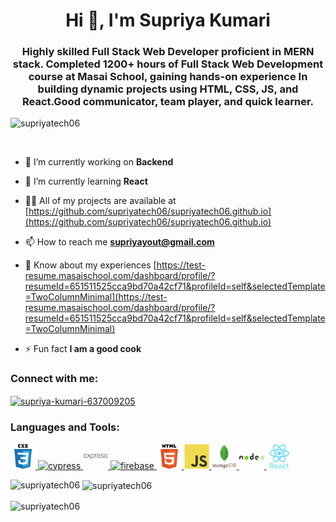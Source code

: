 <h1 align="center">Hi 👋, I'm Supriya Kumari</h1>
<h3 align="center">Highly skilled Full Stack Web Developer proficient in MERN stack. Completed 1200+ hours of Full Stack Web Development course at Masai School, gaining hands-on experience In building dynamic projects using HTML, CSS, JS, and React.Good communicator, team player, and quick learner.</h3>

<p align="left"> <img src="https://komarev.com/ghpvc/?username=supriyatech06&label=Profile%20views&color=0e75b6&style=flat" alt="supriyatech06" /> </p>

<p align="left"> <a href="https://twitter.com/" target="blank"><img src="https://img.shields.io/twitter/follow/?logo=twitter&style=for-the-badge" alt="" /></a> </p>

- 🔭 I’m currently working on **Backend**

- 🌱 I’m currently learning **React**

- 👨‍💻 All of my projects are available at [https://github.com/supriyatech06/supriyatech06.github.io](https://github.com/supriyatech06/supriyatech06.github.io)

- 📫 How to reach me **supriyayout@gmail.com**

- 📄 Know about my experiences [https://test-resume.masaischool.com/dashboard/profile/?resumeId=651511525cca9bd70a42cf71&profileId=self&selectedTemplate=TwoColumnMinimal](https://test-resume.masaischool.com/dashboard/profile/?resumeId=651511525cca9bd70a42cf71&profileId=self&selectedTemplate=TwoColumnMinimal)

- ⚡ Fun fact **I am a good cook**

<h3 align="left">Connect with me:</h3>
<p align="left">
<a href="https://linkedin.com/in/supriya-kumari-637009205" target="blank"><img align="center" src="https://raw.githubusercontent.com/rahuldkjain/github-profile-readme-generator/master/src/images/icons/Social/linked-in-alt.svg" alt="supriya-kumari-637009205" height="30" width="40" /></a>
</p>

<h3 align="left">Languages and Tools:</h3>
<p align="left"> <a href="https://www.w3schools.com/css/" target="_blank" rel="noreferrer"> <img src="https://raw.githubusercontent.com/devicons/devicon/master/icons/css3/css3-original-wordmark.svg" alt="css3" width="40" height="40"/> </a> <a href="https://www.cypress.io" target="_blank" rel="noreferrer"> <img src="https://raw.githubusercontent.com/simple-icons/simple-icons/6e46ec1fc23b60c8fd0d2f2ff46db82e16dbd75f/icons/cypress.svg" alt="cypress" width="40" height="40"/> </a> <a href="https://expressjs.com" target="_blank" rel="noreferrer"> <img src="https://raw.githubusercontent.com/devicons/devicon/master/icons/express/express-original-wordmark.svg" alt="express" width="40" height="40"/> </a> <a href="https://firebase.google.com/" target="_blank" rel="noreferrer"> <img src="https://www.vectorlogo.zone/logos/firebase/firebase-icon.svg" alt="firebase" width="40" height="40"/> </a> <a href="https://www.w3.org/html/" target="_blank" rel="noreferrer"> <img src="https://raw.githubusercontent.com/devicons/devicon/master/icons/html5/html5-original-wordmark.svg" alt="html5" width="40" height="40"/> </a> <a href="https://developer.mozilla.org/en-US/docs/Web/JavaScript" target="_blank" rel="noreferrer"> <img src="https://raw.githubusercontent.com/devicons/devicon/master/icons/javascript/javascript-original.svg" alt="javascript" width="40" height="40"/> </a> <a href="https://www.mongodb.com/" target="_blank" rel="noreferrer"> <img src="https://raw.githubusercontent.com/devicons/devicon/master/icons/mongodb/mongodb-original-wordmark.svg" alt="mongodb" width="40" height="40"/> </a> <a href="https://nodejs.org" target="_blank" rel="noreferrer"> <img src="https://raw.githubusercontent.com/devicons/devicon/master/icons/nodejs/nodejs-original-wordmark.svg" alt="nodejs" width="40" height="40"/> </a> <a href="https://reactjs.org/" target="_blank" rel="noreferrer"> <img src="https://raw.githubusercontent.com/devicons/devicon/master/icons/react/react-original-wordmark.svg" alt="react" width="40" height="40"/> </a> </p>

<p><img align="left" src="https://github-readme-stats.vercel.app/api/top-langs?username=supriyatech06&show_icons=true&locale=en&layout=compact" alt="supriyatech06" /></p>

<p>&nbsp;<img align="center" src="https://github-readme-stats.vercel.app/api?username=supriyatech06&show_icons=true&locale=en" alt="supriyatech06" /></p>

<p><img align="center" src="https://github-readme-streak-stats.herokuapp.com/?user=supriyatech06&" alt="supriyatech06" /></p>


